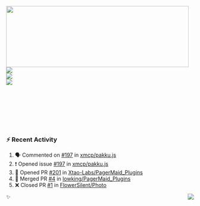 <p>
  <img align="left" width="490" height="165" src="https://github-readme-stats.vercel.app/api?username=lowking&show_icons=true&hide_border=true&line_height=20&title_color=000000&icon_color=555&show_owner=true&text_color=777"/>
  <p>
    <a href="https://t.me/Violettoy_bot"><img src="https://img.shields.io/badge/Telegram-%2352A4DB.svg?&style=social&logo=telegram&logoColor=white" /></a>
    </br>
    <img src="https://github.com/lowking/lowking/workflows/Waka%20Readme/badge.svg" />
    </br>
    <img src="https://github.com/lowking/lowking/workflows/Activity%20Readme/badge.svg" />
  </p>
  </br>
  </br>
  </br>
  </br>
</p>
</br>

### :zap: Recent Activity

<!--START_SECTION:activity-->
1. 🗣 Commented on [#197](https://github.com/xmcp/pakku.js/issues/197) in [xmcp/pakku.js](https://github.com/xmcp/pakku.js)
2. ❗️ Opened issue [#197](https://github.com/xmcp/pakku.js/issues/197) in [xmcp/pakku.js](https://github.com/xmcp/pakku.js)
3. 💪 Opened PR [#201](https://github.com/Xtao-Labs/PagerMaid_Plugins/pull/201) in [Xtao-Labs/PagerMaid_Plugins](https://github.com/Xtao-Labs/PagerMaid_Plugins)
4. 🎉 Merged PR [#4](https://github.com/lowking/PagerMaid_Plugins/pull/4) in [lowking/PagerMaid_Plugins](https://github.com/lowking/PagerMaid_Plugins)
5. ❌ Closed PR [#1](https://github.com/FlowerSilent/Photo/pull/1) in [FlowerSilent/Photo](https://github.com/FlowerSilent/Photo)
<!--END_SECTION:activity-->

✨<img align="right" src="http://profile-counter.glitch.me/lowking/count.svg"/>
